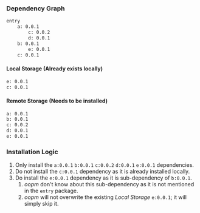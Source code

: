 
### Dependency Graph

```txt
entry
    a: 0.0.1
        c: 0.0.2
        d: 0.0.1
    b: 0.0.1
        e: 0.0.1
    c: 0.0.1
```

#### Local Storage (Already exists locally)

```txt
e: 0.0.1
c: 0.0.1
```

#### Remote Storage (Needs to be installed)

```txt
a: 0.0.1
b: 0.0.1
c: 0.0.2
d: 0.0.1
e: 0.0.1
```

### Installation Logic

1. Only install the `a:0.0.1` `b:0.0.1` `c:0.0.2` `d:0.0.1` `e:0.0.1` dependencies.
2. Do not install the `c:0.0.1` dependency as it is already installed locally.
3. Do install the `e:0.0.1` dependency as it is sub-dependency of `b:0.0.1`.
   1. _oopm_ don't know about this sub-dependency as it is not mentioned in the `entry` package.
   2. _oopm_ will not overwrite the existing _Local Storage_ `e:0.0.1`; it will simply skip it.
